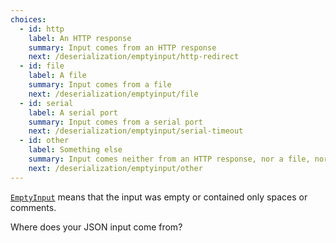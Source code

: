 ```yaml
---
choices:
  - id: http
    label: An HTTP response
    summary: Input comes from an HTTP response
    next: /deserialization/emptyinput/http-redirect
  - id: file
    label: A file
    summary: Input comes from a file
    next: /deserialization/emptyinput/file
  - id: serial
    label: A serial port
    summary: Input comes from a serial port
    next: /deserialization/emptyinput/serial-timeout
  - id: other
    label: Something else
    summary: Input comes neither from an HTTP response, nor a file, nor a serial port
    next: /deserialization/emptyinput/other
---
```


[`EmptyInput`](/v6/api/misc/deserializationerror/#emptyinput) means that the input was empty or contained only spaces or comments.

Where does your JSON input come from?